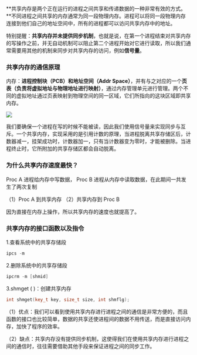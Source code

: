 **共享内存是两个正在运行的进程之间共享和传递数据的一种非常有效的方式。**不同进程之间共享的内存通常为同一段物理内存。进程可以将同一段物理内存连接到他们自己的地址空间中，所有的进程都可以访问共享内存中的地址。

特别提醒：**共享内存并未提供同步机制**，也就是说，在第一个进程结束对共享内存的写操作之前，并无自动机制可以阻止第二个进程开始对它进行读取，所以我们通常需要用其他的机制来同步对共享内存的访问，例如**信号量**。

### 共享内存的通信原理

内存：**进程控制块（PCB）**和**地址空间（Addr Space）**，并有与之对应的一个**页表（负责将虚拟地址与物理地址进行映射）**，通过内存管理单元进行管理。两个不同的虚拟地址通过页表映射到物理空间的同一区域，它们所指向的这块区域即共享内存。

![](https://img-blog.csdn.net/20180416112848158)

我们要确保一个进程在写的时候不能被读，因此我们使用信号量来实现同步与互斥。一个共享内存，实现采用的是引用计数的原理，当进程脱离共享存储区后，计数器减一，挂架成功时，计数器加一，只有当计数器变为零时，才能被删除。当进程终止时，它所附加的共享存储区都会自动脱离。

### 为什么共享内存速度最快？

Proc A 进程给内存中写数据， Proc B 进程从内存中读取数据，在此期间一共发生了两次复制

（1）Proc A 到共享内存    （2）共享内存到 Proc B

因为直接在内存上操作，所以共享内存的速度也就提高了。

### 共享内存的接口函数以及指令

1.查看系统中的共享存储段

```cpp
ipcs -m
```

2.删除系统中的共享存储段

```cpp
ipcrm -m [shmid]
```

3.shmget ( )：创建共享内存

```cpp
int shmget(key_t key, size_t size, int shmflg);
```

（1）优点：我们可以看到使用共享内存进行进程之间的通信是非常方便的，而且函数的接口也比较简单，数据的共享还使进程间的数据不用传送，而是直接访问内存，加快了程序的效率。

（2）缺点：共享内存没有提供同步机制，这使得我们在使用共享内存进行进程之间的通信时，往往需要借助其他手段来保证进程之间的同步工作。